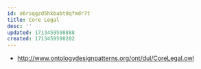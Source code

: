 ```yaml
---
id: o6rsqgzd5hkbabt9qfmdr7t
title: Core Legal
desc: ''
updated: 1713459598888
created: 1713459590202
---
```


- http://www.ontologydesignpatterns.org/ont/dul/CoreLegal.owl